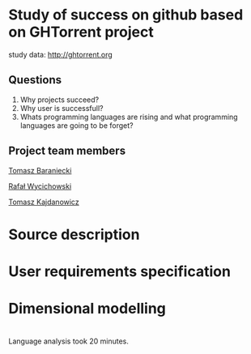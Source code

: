 # Study of success on github based on GHTorrent project

study data: http://ghtorrent.org

## Questions
1. Why projects succeed? 
2. Why user is successfull? 
3. Whats programming languages are rising and what programming languages are going to be forget?

## Project team members
[Tomasz Baraniecki](https://github.com/tbaraniecki)

[Rafał Wycichowski](https://github.com/Wyci)

[Tomasz Kajdanowicz](https://github.com/kajdanowicz)

# Source description

# User requirements specification

# Dimensional modelling




#

Language analysis took 20 minutes.